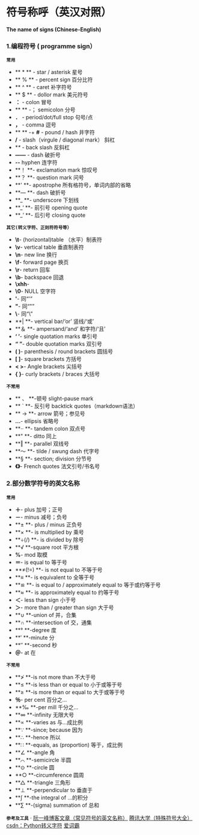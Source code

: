 # 符号称呼（英汉对照） 
**The name of signs (Chinese-English)**

### 1.编程符号 ( programme sign）

**`常用`**
+ ** * ** - star / asterisk 星号
+ ** % ** - percent sign 百分比符
+ ** ^ ** - caret  补字符号
+ ** $ ** - dollor mark 美元符号 
+ **：** - colon 冒号 
+ ** ** -； semicolon 分号  
+ **．** - period/dot/full stop 句号/点
+ **，** - comma 逗号
+ ** ** -+ **#** - pound / hash  井字符
+ **/** -  slash（virgule / diagonal mark）  斜杠
+ **\**  - back slash  反斜杠
+ **——** - dash  破折号
+ **--**  hyphen  连字符
+ **！ **- exclamation mark 惊叹号
+ **？ **- question mark 问号
+ **'  **- apostrophe 所有格符号，单词内部的省略
+ **—  **- dash 破折号
+ **_  **- underscore 下划线
+ **_‘ **- 前引号 opening  quote
+ **_’ **- 后引号 closing  quote

**`其它(转义字符、正则符符号等）`**

+ **\t**- (horizontal)table （水平）制表符 
+ **\v**- vertical table 垂直制表符
+ **\n**- new line 换行
+ **\f**- forward page 换页
+ **\r**- return 回车
+ **\b**- backspace 回退
+ **\xhh**- 
+ **\0**- NULL 空字符
+ **\'**- 同“'”
+ **\"**- 同“"”
+ **\\**- 同“\”
+ **| **- vertical bar/‘or’ 竖线/‘或’
+ **＆ **- ampersand/‘and’ 和字符/‘且’
+ **‘ ’**- single quotation marks 单引号
+ **“ ”**- double quotation marks 双引号
+ **( )**- parenthesis / round brackets 圆括号
+ **[ ]**- square brackets 方括号
+ **< >**- Angle brackets 尖括号
+ **{ }**- curly brackets / braces 大括号


**`不常用`**
+ ** 、 **-顿号 slight-pause mark
+ ** ` **- 反引号 backtick quotes（markdown语法）
+ ** → **- arrow 箭号；参见号
+ **...**- ellipsis 省略号
+ **·· **- tandem colon 双点号
+ **"  **- ditto 同上
+ **‖   **- parallel 双线号
+ **～ **- tilde / swung dash 代字号
+ **§  **-  section; division 分节号
+ **《》**- French quotes 法文引号/书名号



### 2.部分数学符号的英文名称
**`常用`**
+ **＋**- plus 加号；正号
+ **－**- minus 减号；负号
+ **± **- plus / minus 正负号
+ **× **- is multiplied by 乘号
+ **÷(/) **- is divided by 除号
+ **√ **-square root 平方根
+ **%**- mod 取模
+ **＝**- is equal to 等于号
+ **≠(!=) **- is not equal to 不等于号
+ **≡ **- is equivalent to 全等于号
+ **≌ **- is equal to / approximately equal to 等于或约等于号
+ **≈ **- is approximately equal to 约等于号
+ **＜**- less than sign 小于号
+ **＞**- more than / greater than sign 大于号
+ **∪ **-union of 并，合集
+ **∩ **-intersection of 交，通集
+ **° **-degree 度
+ **′ **-minute 分
+ **″ **-second 秒
+ **＠**- at 在

**`不常用`**
+ **≯ **-is not more than 不大于号
+ **≤ **-is less than or equal to 小于或等于号
+ **≥ **-is more than or equal to 大于或等于号
+ **％**- per cent 百分之…
+ **‰ **-per mill 千分之…
+ **∞ **-infinity 无限大号
+ **∝ **-varies as 与…成比例
+ **∵ **-since; because 因为
+ **∴ **-hence 所以
+ **∷ **-equals, as (proportion) 等于，成比例
+ **∠ **-angle 角
+ **⌒ **-semicircle 半圆
+ **⊙ **-circle 圆
+ **○ **-circumference 圆周
+ **△ **-triangle 三角形
+ **⊥ **-perpendicular to 垂直于
+ **∫ **-the integral of …的积分
+ **∑ **-(sigma) summation of 总和



**`参考及工具`**  ·
[阮一峰博客文章（常见符号的英文名称）](http://www.ruanyifeng.com/blog/2007/07/english_punctuation.html) 
[腾讯大学（特殊符号大全）](https://cloud.tencent.com/developer/article/1654008)
[csdn：Python转义字符](https://blog.csdn.net/gezailushang/article/details/84178853)
[爱词霸](https://www.iciba.com/) 
